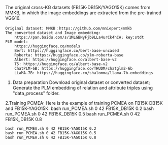 The original cross-KG datasets (FB15K-DB15K/YAGO15K) comes from MMKB, in which the image embeddings are extracted from the pre-trained VGG16.

	Original dataset: MMKB：https://github.com/mniepert/mmkb
	The converted dataset and Image embedding:
		https://pan.baidu.com/s/1MLGBNyFjb9LLa4urCk4hCA; key:stdt
	PLM model:
		https://huggingface.co/models
		Bert: https://huggingface.co/bert-base-uncased
		Roberta: https://huggingface.co/xlm-roberta-base
		Albert: https://huggingface.co/albert-base-v2
		T5: https://huggingface.co/albert-base-v2
		ChatPLM-6B: https://huggingface.co/THUDM/chatglm2-6b
		LLaMA-7B: https://huggingface.co/shalomma/llama-7b-embeddings

1. Data preparation
	Download original dataset or converted dataset;
	Generate the PLM embedding of relation and attribute triples using "data_process" folder.

2.Training PCMEA:
	Here is the example of training PCMEA on FB15K-DB15K and FB15K-YAGO15K.
	bash run_PCMEA.sh 0 42 FB15K_DB15K 0.2
	bash run_PCMEA.sh 0 42 FB15K_DB15K 0.5
	bash run_PCMEA.sh 0 42 FB15K_DB15K 0.8

	bash run_PCMEA.sh 0 42 FB15K-YAGO15K 0.2
	bash run_PCMEA.sh 0 42 FB15K-YAGO15K 0.5
	bash run_PCMEA.sh 0 42 FB15K-YAGO15K 0.8

